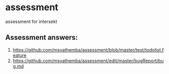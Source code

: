 # assessment
assessment for intersekt

## Assessment answers:
1. https://github.com/msyathemba/assessment/blob/master/test/todolist.feature
2. https://github.com/msyathemba/assessment/edit/master/bugReport/bug.md
 


